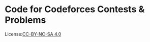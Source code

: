 # Code for Codeforces Contests & Problems

License:[CC-BY-NC-SA 4.0](https://creativecommons.org/licenses/by-nc-sa/4.0/)